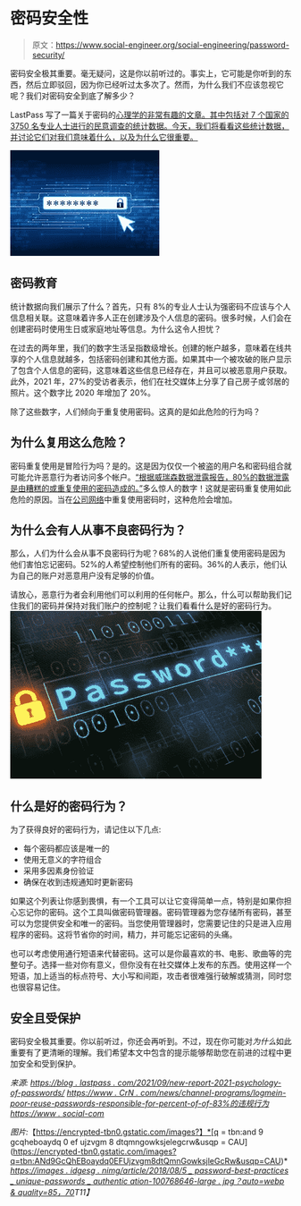 # 密码安全性

> 原文：<https://www.social-engineer.org/social-engineering/password-security/>

密码安全极其重要。毫无疑问，这是你以前听过的。事实上，它可能是你听到的东西，然后立即驳回，因为你已经听过太多次了。然而，为什么我们不应该忽视它呢？我们对密码安全到底了解多少？

LastPass 写了一篇关于密码的[心理学的非常有趣的文章。其中包括对 7 个国家的 3750 名专业人士进行的民意调查的统计数据。今天，我们将看看这些统计数据，并讨论它们对我们意味着什么，以及为什么它很重要。](https://blog.lastpass.com/2021/09/new-report-2021-psychology-of-passwords/)

![Password Security](img/c4dfadb205d791c7776dc8136a2ffb78.png)

## 密码教育

统计数据向我们展示了什么？首先，只有 8%的专业人士认为强密码不应该与个人信息相关联。这意味着许多人正在创建涉及个人信息的密码。很多时候，人们会在创建密码时使用生日或家庭地址等信息。为什么这令人担忧？

在过去的两年里，我们的数字生活呈指数级增长。创建的帐户越多，意味着在线共享的个人信息就越多，包括密码创建和其他方面。如果其中一个被攻破的账户显示了包含个人信息的密码，这意味着这些信息已经存在，并且可以被恶意用户获取。此外，2021 年，27%的受访者表示，他们在社交媒体上分享了自己房子或邻居的照片。这个数字比 2020 年增加了 20%。

除了这些数字，人们倾向于重复使用密码。这真的是如此危险的行为吗？

## 为什么复用这么危险？

密码重复使用是冒险行为吗？是的。这是因为仅仅一个被盗的用户名和密码组合就可能允许恶意行为者访问多个帐户。[“根据威瑞森数据泄露报告，80%的数据泄露是由糟糕的或重复使用的密码造成的。”](https://www.crn.com/news/channel-programs/logmein-poor-or-reused-passwords-responsible-for-83-percent-of-breaches)多么惊人的数字！这就是密码重复使用如此危险的原因。当在[公司网络](https://www.social-engineer.com/secure-it-keep-your-digital-profile-safe-from-vishers-and-phishers/)中重复使用密码时，这种危险会增加。

## 为什么会有人从事不良密码行为？

那么，人们为什么会从事不良密码行为呢？68%的人说他们重复使用密码是因为他们害怕忘记密码。52%的人希望控制他们所有的密码。36%的人表示，他们认为自己的账户对恶意用户没有足够的价值。

请放心，恶意行为者会利用他们可以利用的任何帐户。那么，什么可以帮助我们记住我们的密码并保持对我们账户的控制呢？让我们看看什么是好的密码行为。
![Password Security](img/a6f61e08ba7308120316361c282a4393.png)

## 什么是好的密码行为？

为了获得良好的密码行为，请记住以下几点:

*   每个密码都应该是唯一的
*   使用无意义的字符组合
*   采用多因素身份验证
*   确保在收到违规通知时更新密码

如果这个列表让你感到畏惧，有一个工具可以让它变得简单一点，特别是如果你担心忘记你的密码。这个工具叫做密码管理器。密码管理器为您存储所有密码，甚至可以为您提供安全和唯一的密码。当您使用管理器时，您需要记住的只是进入应用程序的密码。这将节省你的时间，精力，并可能忘记密码的头痛。

也可以考虑使用通行短语来代替密码。这可以是你最喜欢的书、电影、歌曲等的完整句子。选择一些对你有意义，但你没有在社交媒体上发布的东西。使用这样一个短语，加上适当的标点符号、大小写和间距，攻击者很难强行破解或猜测，同时您也很容易记住。

## 安全且受保护

密码安全极其重要。你以前听过，你还会再听到。不过，现在你可能对*为什么*如此重要有了更清晰的理解。我们希望本文中包含的提示能够帮助您在前进的过程中更加安全和受到保护。

*来源:*
*[https://blog . lastpass . com/2021/09/new-report-2021-psychology-of-passwords/](https://blog.lastpass.com/2021/09/new-report-2021-psychology-of-passwords/)*
*[https://www . CrN . com/news/channel-programs/logmein-poor-reuse-passwords-responsible-for-percent-of-of-83%的违规行为](https://www.crn.com/news/channel-programs/logmein-poor-or-reused-passwords-responsible-for-83-percent-of-breaches)*
*[https://www . social-com](https://www.social-engineer.com/secure-it-keep-your-digital-profile-safe-from-vishers-and-phishers/)*

*图片:*【https://encrypted-tbn0.gstatic.com/images?】*[q = tbn:and 9 gcqheboaydq 0 ef ujzvgm 8 dtqmngowksjelegcrw&usqp = CAU](https://encrypted-tbn0.gstatic.com/images?q=tbn:ANd9GcQhEBoaydq0EFUjzvgm8dtQmnGowksjleGcRw&usqp=CAU)*
*[https://images . idgesg . nimg/article/2018/08/5 _ password-best-practices _ unique-passwords _ authentic ation-100768646-large . jpg？auto=webp & quality=85，70](https://images.idgesg.nimg/article/2018/08/5_password-best-practices_unique-passwords_authentication-100768646-large.jpg?auto=webp&quality=85,70)T11】*